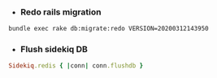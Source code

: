 * ### Redo rails migration
```bash
bundle exec rake db:migrate:redo VERSION=20200312143950
```

* ### Flush sidekiq DB
```ruby
Sidekiq.redis { |conn| conn.flushdb }
```
